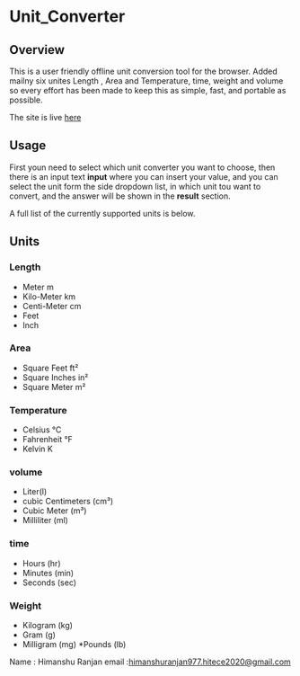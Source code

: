 # Unit_Converter

## Overview

This is a user friendly offline unit conversion tool for the browser. Added mailny six unites Length , Area and Temperature, time, weight and volume so every effort has been made to keep this as simple, fast, and portable as possible.

The site is live <a href="https://himanshuranjan977.github.io/Timely-clone-/" target="_blank">here</a>

## Usage

First youn need to select which unit converter you want to choose, then there is an input text **input** where you can insert your value, and you can select the unit form the side dropdown list, in which unit tou want to convert, and the answer will be shown in the **result** section.

A full list of the currently supported units is below.

## Units

### Length

* Meter m
* Kilo-Meter km
* Centi-Meter cm
* Feet
* Inch

### Area

* Square Feet ft²
* Square Inches in²
* Square Meter m²

### Temperature

* Celsius °C
* Fahrenheit °F
* Kelvin K

### volume

* Liter(l)
* cubic Centimeters (cm³)
* Cubic Meter (m³)
* Milliliter (ml)

### time

* Hours (hr)
* Minutes (min)
* Seconds (sec)


### Weight

* Kilogram (kg)
* Gram (g)
* Milligram (mg)
*Pounds (lb)



Name : Himanshu Ranjan
email :himanshuranjan977.hitece2020@gmail.com


